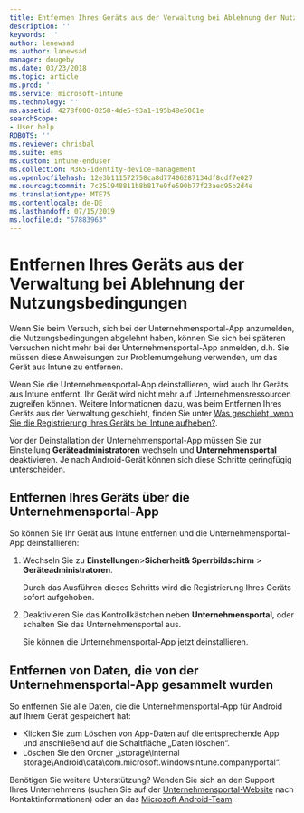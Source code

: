 ```yaml
---
title: Entfernen Ihres Geräts aus der Verwaltung bei Ablehnung der Nutzungsbedingungen | Microsoft-Dokumentation
description: ''
keywords: ''
author: lenewsad
ms.author: lanewsad
manager: dougeby
ms.date: 03/23/2018
ms.topic: article
ms.prod: ''
ms.service: microsoft-intune
ms.technology: ''
ms.assetid: 4278f000-0258-4de5-93a1-195b48e5061e
searchScope:
- User help
ROBOTS: ''
ms.reviewer: chrisbal
ms.suite: ems
ms.custom: intune-enduser
ms.collection: M365-identity-device-management
ms.openlocfilehash: 12e3b111572758ca8d77406287134df8cdf7e027
ms.sourcegitcommit: 7c251948811b8b817e9fe590b77f23aed95b2d4e
ms.translationtype: MTE75
ms.contentlocale: de-DE
ms.lasthandoff: 07/15/2019
ms.locfileid: "67883963"
---
```

# <a name="remove-your-device-from-management-if-you-declined-terms-of-use"></a>Entfernen Ihres Geräts aus der Verwaltung bei Ablehnung der Nutzungsbedingungen

Wenn Sie beim Versuch, sich bei der Unternehmensportal-App anzumelden, die Nutzungsbedingungen abgelehnt haben, können Sie sich bei späteren Versuchen nicht mehr bei der Unternehmensportal-App anmelden, d.h. Sie müssen diese Anweisungen zur Problemumgehung verwenden, um das Gerät aus Intune zu entfernen.

Wenn Sie die Unternehmensportal-App deinstallieren, wird auch Ihr Geräts aus Intune entfernt. Ihr Gerät wird nicht mehr auf Unternehmensressourcen zugreifen können. Weitere Informationen dazu, was beim Entfernen Ihres Geräts aus der Verwaltung geschieht, finden Sie unter [Was geschieht, wenn Sie die Registrierung Ihres Geräts bei Intune aufheben?](what-happens-if-you-unenroll-your-device-from-intune-android.md).

Vor der Deinstallation der Unternehmensportal-App müssen Sie zur Einstellung **Geräteadministratoren** wechseln und **Unternehmensportal** deaktivieren. Je nach Android-Gerät können sich diese Schritte geringfügig unterscheiden.

## <a name="removing-the-device-from-the-company-portal-app"></a>Entfernen Ihres Geräts über die Unternehmensportal-App

So können Sie Ihr Gerät aus Intune entfernen und die Unternehmensportal-App deinstallieren:

1. Wechseln Sie zu **Einstellungen**&gt;**Sicherheit&amp; Sperrbildschirm** &gt; **Geräteadministratoren**.

    Durch das Ausführen dieses Schritts wird die Registrierung Ihres Geräts sofort aufgehoben.

2. Deaktivieren Sie das Kontrollkästchen neben **Unternehmensportal**, oder schalten Sie das Unternehmensportal aus.

    Sie können die Unternehmensportal-App jetzt deinstallieren.

## <a name="removing-data-collected-by-the-company-portal-app"></a>Entfernen von Daten, die von der Unternehmensportal-App gesammelt wurden

So entfernen Sie alle Daten, die die Unternehmensportal-App für Android auf Ihrem Gerät gespeichert hat:

- Klicken Sie zum Löschen von App-Daten auf die entsprechende App und anschließend auf die Schaltfläche „Daten löschen“.
- Löschen Sie den Ordner „\storage\internal storage\Android\data\com.microsoft.windowsintune.companyportal“.


Benötigen Sie weitere Unterstützung? Wenden Sie sich an den Support Ihres Unternehmens (suchen Sie auf der [Unternehmensportal-Website](https://go.microsoft.com/fwlink/?linkid=2010980) nach Kontaktinformationen) oder an das <a href="mailto:wintunedroidfbk@microsoft.com?subject=I'm having unenrolling my Android device&body=Describe the issue you're experiencing here.">Microsoft Android-Team</a>.
